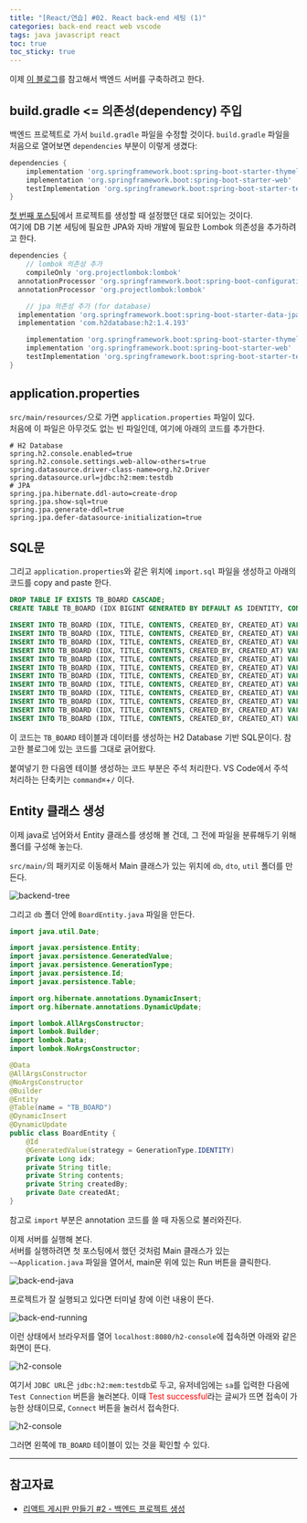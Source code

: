 ```yaml
---
title: "[React/연습] #02. React back-end 세팅 (1)"
categories: back-end react web vscode
tags: java javascript react
toc: true
toc_sticky: true
---
```


이제 [이 블로그](https://onethejay.tistory.com/192)를 참고해서 백엔드 서버를 구축하려고 한다.

## build.gradle <= 의존성(dependency) 주입

백엔드 프로젝트로 가서 `build.gradle` 파일을 수정할 것이다.
`build.gradle` 파일을 처음으로 열어보면 `dependencies` 부분이 이렇게 생겼다:

```gradle
dependencies {
	implementation 'org.springframework.boot:spring-boot-starter-thymeleaf'
	implementation 'org.springframework.boot:spring-boot-starter-web'
	testImplementation 'org.springframework.boot:spring-boot-starter-test'
}
```

[첫 번째 포스팅](https://hei-jung.github.io/front-end/back-end/react/web/vscode/settings/react-init/#back-end-%ED%94%84%EB%A1%9C%EC%A0%9D%ED%8A%B8-%EC%83%9D%EC%84%B1)에서 프로젝트를 생성할 때 설정했던 대로 되어있는 것이다.<br>
여기에 DB 기본 세팅에 필요한 JPA와 자바 개발에 필요한 Lombok 의존성을 추가하려고 한다.

```gradle
dependencies {
	// lombok 의존성 추가
	compileOnly 'org.projectlombok:lombok'
  annotationProcessor 'org.springframework.boot:spring-boot-configuration-processor'
  annotationProcessor 'org.projectlombok:lombok'

	// jpa 의존성 추가 (for database)
  implementation 'org.springframework.boot:spring-boot-starter-data-jpa'
  implementation 'com.h2database:h2:1.4.193'

	implementation 'org.springframework.boot:spring-boot-starter-thymeleaf'
	implementation 'org.springframework.boot:spring-boot-starter-web'
	testImplementation 'org.springframework.boot:spring-boot-starter-test'
}
```

## application.properties

`src/main/resources/`으로 가면 `application.properties` 파일이 있다.<br>
처음에 이 파일은 아무것도 없는 빈 파일인데, 여기에 아래의 코드를 추가한다.

```properties
# H2 Database
spring.h2.console.enabled=true
spring.h2.console.settings.web-allow-others=true
spring.datasource.driver-class-name=org.h2.Driver
spring.datasource.url=jdbc:h2:mem:testdb
# JPA
spring.jpa.hibernate.ddl-auto=create-drop
spring.jpa.show-sql=true
spring.jpa.generate-ddl=true
spring.jpa.defer-datasource-initialization=true
```

## SQL문

그리고 `application.properties`와 같은 위치에 `import.sql` 파일을 생성하고 아래의 코드를 copy and paste 한다.

```sql
DROP TABLE IF EXISTS TB_BOARD CASCADE;
CREATE TABLE TB_BOARD (IDX BIGINT GENERATED BY DEFAULT AS IDENTITY, CONTENTS VARCHAR(255), CREATED_AT TIMESTAMP, CREATED_BY VARCHAR(255), TITLE VARCHAR(255), PRIMARY KEY (IDX));

INSERT INTO TB_BOARD (IDX, TITLE, CONTENTS, CREATED_BY, CREATED_AT) VALUES (1, '게시글 제목1', '게시글 내용1', '작성자1', NOW());
INSERT INTO TB_BOARD (IDX, TITLE, CONTENTS, CREATED_BY, CREATED_AT) VALUES (2, '게시글 제목2', '게시글 내용2', '작성자2', NOW());
INSERT INTO TB_BOARD (IDX, TITLE, CONTENTS, CREATED_BY, CREATED_AT) VALUES (3, '게시글 제목3', '게시글 내용3', '작성자3', NOW());
INSERT INTO TB_BOARD (IDX, TITLE, CONTENTS, CREATED_BY, CREATED_AT) VALUES (4, '게시글 제목4', '게시글 내용4', '작성자4', NOW());
INSERT INTO TB_BOARD (IDX, TITLE, CONTENTS, CREATED_BY, CREATED_AT) VALUES (5, '게시글 제목5', '게시글 내용5', '작성자5', NOW());
INSERT INTO TB_BOARD (IDX, TITLE, CONTENTS, CREATED_BY, CREATED_AT) VALUES (6, '게시글 제목6', '게시글 내용6', '작성자6', NOW());
INSERT INTO TB_BOARD (IDX, TITLE, CONTENTS, CREATED_BY, CREATED_AT) VALUES (7, '게시글 제목7', '게시글 내용7', '작성자7', NOW());
INSERT INTO TB_BOARD (IDX, TITLE, CONTENTS, CREATED_BY, CREATED_AT) VALUES (8, '게시글 제목8', '게시글 내용8', '작성자8', NOW());
INSERT INTO TB_BOARD (IDX, TITLE, CONTENTS, CREATED_BY, CREATED_AT) VALUES (9, '게시글 제목9', '게시글 내용9', '작성자9', NOW());
INSERT INTO TB_BOARD (IDX, TITLE, CONTENTS, CREATED_BY, CREATED_AT) VALUES (10, '게시글 제목10', '게시글 내용10', '작성자10', NOW());
INSERT INTO TB_BOARD (IDX, TITLE, CONTENTS, CREATED_BY, CREATED_AT) VALUES (11, '게시글 제목11', '게시글 내용11', '작성자11', NOW());
INSERT INTO TB_BOARD (IDX, TITLE, CONTENTS, CREATED_BY, CREATED_AT) VALUES (12, '게시글 제목12', '게시글 내용12', '작성자12', NOW());
```

이 코드는 `TB_BOARD` 테이블과 데이터를 생성하는 H2 Database 기반 SQL문이다.
참고한 블로그에 있는 코드를 그대로 긁어왔다.

붙여넣기 한 다음엔 테이블 생성하는 코드 부분은 주석 처리한다.
VS Code에서 주석 처리하는 단축키는 `command⌘`+`/` 이다.

## Entity 클래스 생성

이제 java로 넘어와서 Entity 클래스를 생성해 볼 건데, 그 전에 파일을 분류해두기 위해 폴더를 구성해 놓는다.

`src/main/`의 패키지로 이동해서 Main 클래스가 있는 위치에 `db`, `dto`, `util` 폴더를 만든다.

![backend-tree](/assets/images/react-study/231128_backend_tree.png)

그리고 `db` 폴더 안에 `BoardEntity.java` 파일을 만든다.

```java
import java.util.Date;

import javax.persistence.Entity;
import javax.persistence.GeneratedValue;
import javax.persistence.GenerationType;
import javax.persistence.Id;
import javax.persistence.Table;

import org.hibernate.annotations.DynamicInsert;
import org.hibernate.annotations.DynamicUpdate;

import lombok.AllArgsConstructor;
import lombok.Builder;
import lombok.Data;
import lombok.NoArgsConstructor;

@Data
@AllArgsConstructor
@NoArgsConstructor
@Builder
@Entity
@Table(name = "TB_BOARD")
@DynamicInsert
@DynamicUpdate
public class BoardEntity {
    @Id
    @GeneratedValue(strategy = GenerationType.IDENTITY)
    private Long idx;
    private String title;
    private String contents;
    private String createdBy;
    private Date createdAt;
}
```

참고로 `import` 부분은 annotation 코드를 쓸 때 자동으로 불러와진다.

이제 서버를 실행해 본다.<br>
서버를 실행하려면 첫 포스팅에서 했던 것처럼 Main 클래스가 있는 `~~Application.java` 파일을 열어서, main문 위에 있는 Run 버튼을 클릭한다.

![back-end-java](/assets/images/react-study/231112_backend_app.png)

프로젝트가 잘 실행되고 있다면 터미널 창에 이런 내용이 뜬다.

![back-end-running](/assets/images/react-study/231128_backend_run.png)

이런 상태에서 브라우저를 열어 `localhost:8080/h2-console`에 접속하면 아래와 같은 화면이 뜬다.

![h2-console](/assets/images/react-study/231128_h2_login.png)

여기서 `JDBC URL`은 `jdbc:h2:mem:testdb`로 두고, 유저네임에는 `sa`를 입력한 다음에 `Test Connection` 버튼을 눌러본다.
이때 <span style="color:red">Test successful</span>라는 글씨가 뜨면 접속이 가능한 상태이므로, `Connect` 버튼을 눌러서 접속한다.

![h2-console](/assets/images/react-study/231128_h2_logged.png)

그러면 왼쪽에 `TB_BOARD` 테이블이 있는 것을 확인할 수 있다.

---

## 참고자료

- [리액트 게시판 만들기 #2 - 백엔드 프로젝트 생성](https://onethejay.tistory.com/192)
